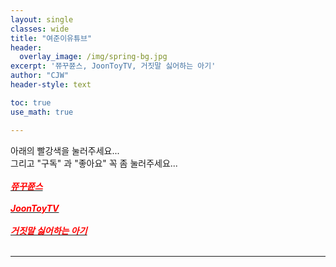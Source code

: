 ```yaml
--- 
layout: single
classes: wide
title: "여준이유튜브"
header:
  overlay_image: /img/spring-bg.jpg
excerpt: '쮸꾸쮼스, JoonToyTV, 거짓말 싫어하는 아기'
author: "CJW"
header-style: text

toc: true
use_math: true

---  
```


아래의 빨강색을 눌러주세요...<br>
그리고 "구독" 과 "좋아요" 꼭 좀 눌러주세요...<br> <br>
[<span style="color:red">***쮸꾸쮼스***</span>](https://www.youtube.com/channel/UC5bT5CtBSQSKqWc8ql80mMw)<br> <br>
[<span style="color:red">***JoonToyTV***</span>](https://www.youtube.com/channel/UCqDhExWzmCZf09k6Tz5UKQA)<br> <br>
[<span style="color:red">***거짓말 싫어하는 아기***</span>](https://www.youtube.com/watch?v=VScavTrT2rA)<br> <br>

---

